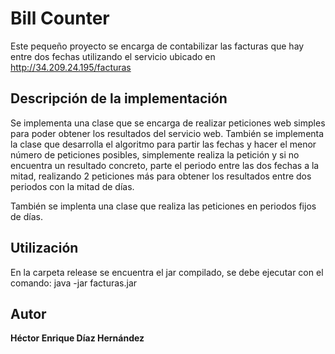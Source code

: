 # Bill Counter

Este pequeño proyecto se encarga de contabilizar las facturas que hay entre dos fechas utilizando el servicio ubicado en http://34.209.24.195/facturas

## Descripción de la implementación

Se implementa una clase que se encarga de realizar peticiones web simples para poder obtener los resultados del servicio web.
También se implementa la clase que desarrolla el algoritmo para partir las fechas y hacer el menor número de peticiones posibles, simplemente realiza la petición y si no encuentra un resultado concreto, parte el periodo entre las dos fechas a la mitad, realizando 2 peticiones más para obtener los resultados entre dos periodos con la mitad de días.

También se implenta una clase que realiza las peticiones en periodos fijos de días.

## Utilización

En la carpeta release se encuentra el jar compilado, se debe ejecutar con el comando: java -jar facturas.jar <id> <start> <finish>

## Autor

**Héctor Enrique Díaz Hernández**


